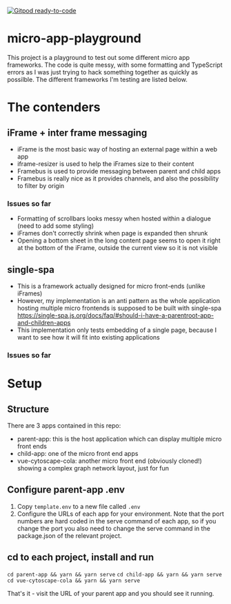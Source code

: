 [![Gitpod ready-to-code](https://img.shields.io/badge/Gitpod-ready--to--code-blue?logo=gitpod)](https://gitpod.io/#https://github.com/MeStrak/iframe-micro-apps)

# micro-app-playground
This project is a playground to test out some different micro app frameworks.
The code is quite messy, with some formatting and TypeScript errors as I was just trying to hack something together as quickly as possilble.
The different frameworks I'm testing are listed below.

# The contenders

## iFrame + inter frame messaging
- iFrame is the most basic way of hosting an external page within a web app
- iframe-resizer is used to help the iFrames size to their content
- Framebus is used to provide messaging between parent and child apps
- Framebus is really nice as it provides channels, and also the possibility to filter by origin

### Issues so far
- Formatting of scrollbars looks messy when hosted within a dialogue (need to add some styling)
- iFrames don't correctly shrink when page is expanded then shrunk
- Opening a bottom sheet in the long content page seems to open it right at the bottom of the iFrame, outside the current view so it is not visible

## single-spa
- This is a framework actually designed for micro front-ends (unlike iFrames)
- However, my implementation is an anti pattern as the whole application hosting multiple micro frontends is supposed to be built with single-spa https://single-spa.js.org/docs/faq/#should-i-have-a-parentroot-app-and-children-apps
- This implementation only tests embedding of a single page, because I want to see how it will fit into existing applications

### Issues so far

# Setup

## Structure
There are 3 apps contained in this repo:
- parent-app: this is the host application which can display multiple micro front ends
- child-app: one of the micro front end apps
- vue-cytoscape-cola: another micro front end (obviously cloned!) showing a complex graph network layout, just for fun

## Configure parent-app .env

1. Copy `template.env` to a new file called `.env`
2. Configure the URLs of each app for your environment. Note that the port numbers are hard coded in the serve command of each app, so if you change the port you also need to change the serve command in the package.json of the relevant project.

## cd to each project, install and run
`cd parent-app && yarn && yarn serve`
`cd child-app && yarn && yarn serve`
`cd vue-cytoscape-cola && yarn && yarn serve`

That's it - visit the URL of your parent app and you should see it running.